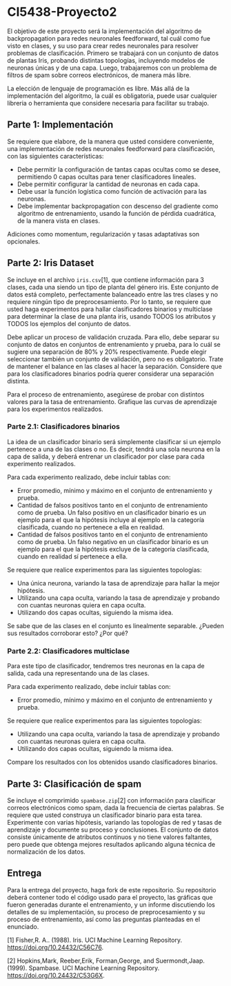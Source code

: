 # CI5438-Proyecto2

El objetivo de este proyecto será la implementación del algoritmo de backpropagation para redes neuronales feedforward, tal cuál como fue visto en clases, y su uso para crear redes neuronales para resolver problemas de clasificación. Primero se trabajará con un conjunto de datos de plantas Iris, probando distintas topologías, incluyendo modelos de neuronas únicas y de una capa. Luego, trabajaremos con un problema de filtros de spam sobre correos electrónicos, de manera más libre.

La elección de lenguaje de programación es libre. Más allá de la implementación del algoritmo, la cuál es obligatoria, puede usar cualquier libreria o herramienta que considere necesaria para facilitar su trabajo.

## Parte 1: Implementación

Se requiere que elabore, de la manera que usted considere conveniente, una implementación de redes neuronales feedforward para clasificación, con las siguientes características:
* Debe permitir la configuración de tantas capas ocultas como se desee, permitiendo 0 capas ocultas para tener clasificadores lineales.
* Debe permitir configurar la cantidad de neuronas en cada capa.
* Debe usar la función logística como función de activación para las neuronas.
* Debe implementar backpropagation con descenso del gradiente como algoritmo de entrenamiento, usando la función de pérdida cuadrática, de la manera vista en clases.

Adiciones como momentum, regularización y tasas adaptativas son opcionales.

## Parte 2: Iris Dataset

Se incluye en el archivo `iris.csv`[1], que contiene información para 3 clases, cada una siendo un tipo de planta del género iris. Este conjunto de datos está completo, perfectamente balanceado entre las tres clases y no requiere ningún tipo de preprocesamiento. Por lo tanto, se requiere que usted haga experimentos para hallar clasificadores binarios y multiclase para determinar la clase de una planta iris, usando TODOS los atributos y TODOS los ejemplos del conjunto de datos.

Debe aplicar un proceso de validación cruzada. Para ello, debe separar su conjunto de datos en conjuntos de entrenamiento y prueba, para lo cuál se sugiere una separación de 80% y 20% respectivamente. Puede elegir seleccionar también un conjunto de validación, pero no es obligatorio. Trate de mantener el balance en las clases al hacer la separación. Considere que para los clasificadores binarios podría querer considerar una separación distinta.

Para el proceso de entrenamiento, asegúrese de probar con distintos valores para la tasa de entrenamiento. Grafique las curvas de aprendizaje para los experimentos realizados.

### Parte 2.1: Clasificadores binarios

La idea de un clasificador binario será simplemente clasificar si un ejemplo pertenece a una de las clases o no. Es decir, tendrá una sola neurona en la capa de salida, y deberá entrenar un clasificador por clase para cada experimento realizados.

Para cada experimento realizado, debe incluir tablas con:
* Error promedio, mínimo y máximo en el conjunto de entrenamiento y prueba.
* Cantidad de falsos positivos tanto en el conjunto de entrenamiento como de prueba. Un falso positivo en un clasificador binario es un ejemplo para el que la hipótesis incluye al ejemplo en la categoría clasificada, cuando no pertenece a ella en realidad.
* Cantidad de falsos positivos tanto en el conjunto de entrenamiento como de prueba. Un falso negativo en un clasificador binario es un ejemplo para el que la hipótesis excluye de la categoría clasificada, cuando en realidad sí pertenece a ella. 


Se requiere que realice experimentos para las siguientes topologías:

* Una única neurona, variando la tasa de aprendizaje para hallar la mejor hipótesis.
* Utilizando una capa oculta, variando la tasa de aprendizaje y probando con cuantas neuronas quiera en capa oculta.
* Utilizando dos capas ocultas, siguiendo la misma idea.

Se sabe que de las clases en el conjunto es linealmente separable. ¿Pueden sus resultados corroborar esto? ¿Por qué?

### Parte 2.2: Clasificadores multiclase

Para este tipo de clasificador, tendremos tres neuronas en la capa de salida, cada una representando una de las clases.

Para cada experimento realizado, debe incluir tablas con:
* Error promedio, mínimo y máximo en el conjunto de entrenamiento y prueba.

Se requiere que realice experimentos para las siguientes topologías:

* Utilizando una capa oculta, variando la tasa de aprendizaje y probando con cuantas neuronas quiera en capa oculta.
* Utilizando dos capas ocultas, siguiendo la misma idea.

Compare los resultados con los obtenidos usando clasificadores binarios.

## Parte 3: Clasificación de spam

Se incluye el comprimido `spambase.zip`[2] con información para clasificar correos electrónicos como spam, dada la frecuencia de ciertas palabras. Se requiere que usted construya un clasificador binario para esta tarea. Experimente con varias hipótesis, variando las topologías de red y tasas de aprendizaje y documente su proceso y conclusiones. El conjunto de datos consiste únicamente de atributos continuos y no tiene valores faltantes, pero puede que obtenga mejores resultados aplicando alguna técnica de normalización de los datos.


## Entrega

Para la entrega del proyecto, haga fork de este repositorio. Su repositorio deberá contener todo el código usado para el proyecto, las gráficas que fueron generadas durante el entrenamiento, y un informe discutiendo los detalles de su implementación, su proceso de preprocesamiento y su proceso de entrenamiento, así como las preguntas planteadas en el enunciado.


[1] Fisher,R. A.. (1988). Iris. UCI Machine Learning Repository. https://doi.org/10.24432/C56C76.

[2] Hopkins,Mark, Reeber,Erik, Forman,George, and Suermondt,Jaap. (1999). Spambase. UCI Machine Learning Repository. https://doi.org/10.24432/C53G6X.
